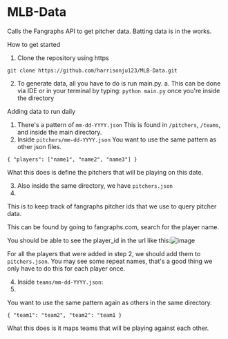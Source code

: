 # MLB-Data
Calls the Fangraphs API to get pitcher data.
Batting data is in the works.

How to get started
1. Clone the repository using https
```
git clone https://github.com/harrisonju123/MLB-Data.git
```

2. To generate data, all you have to do is run main.py. 
  a. This can be done via IDE or in your terminal by typing:
  `python main.py` once you're inside the directory
  
  
  
Adding data to run daily

1. There's a pattern of `mm-dd-YYYY.json`
  This is found in `/pitchers`, `/teams`, and inside the main directory.
2. Inside `pitchers/mm-dd-YYYY.json`
  You want to use the same pattern as other json files.
  
  ``` { "players": ["name1", "name2", "name3"] } ```
  
  What this does is define the pitchers that will be playing on this date.
  
3. Also inside the same directory, we have `pitchers.json`
4. 
  This is to keep track of fangraphs pitcher ids that we use to query pitcher data.
  
  This can be found by going to fangraphs.com, search for the player name.
  
  You should be able to see the player_id in the url like this:![image](https://user-images.githubusercontent.com/102977991/187341527-2289f157-ddd8-4ade-883b-6033ea9def91.png)
  
  For all the players that were added in step 2, we should add them to `pitchers.json`. You may see some repeat names, that's a good thing we only have to do this for each player once.
  
4. Inside `teams/mm-dd-YYYY.json`:
5. 
  You want to use the same pattern again as others in the same directory.
  
  ``` { "team1": "team2", "team2": "team1 } ```
  
  What this does is it maps teams that will be playing against each other.

  
